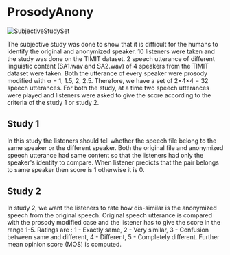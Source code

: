 # ProsodyAnony
![SubjectiveStudySet](https://user-images.githubusercontent.com/85814241/136908865-6fc35a7f-44bd-412d-a482-5a943b56fdf6.png)

The subjective study was done to show that it is difficult for the humans to identify the original and anonymized speaker. 10 listeners were taken and the study was done on the TIMIT dataset. 2 speech utterance of different linguistic content (SA1.wav and SA2.wav) of 4 speakers from the TIMIT dataset were taken. Both the utterance of every speaker were prosody modified with α = 1, 1.5, 2, 2.5. Therefore, we have a set of 2×4×4 = 32 speech utterances. For both the study, at a time two speech utterances were played and listeners were asked to give the score according to the criteria of the study 1 or study 2.

## Study 1
In this study the listeners should tell whether the speech file belong to the same speaker or the different speaker. Both the original file and anonymized speech utterance had same content so that the listeners had only the speaker's identity to compare. When listener predicts that the pair belongs to same speaker then score is 1 otherwise it is 0.

## Study 2

In study 2, we want the listeners to rate how dis-similar is the anonymized speech from the original speech. Original speech utterance is compared with the prosody modified case and the listener has to give the score in the range 1-5. Ratings are : 1 - Exactly same, 2 - Very similar, 3 - Confusion between same and different, 4 - Different, 5 - Completely different. Further mean opinion score (MOS) is computed.
